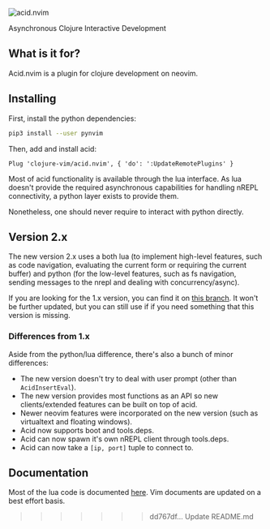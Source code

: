 ![acid.nvim](https://raw.githubusercontent.com/clojure-vim/acid.nvim/master/acidnvim.png)

Asynchronous Clojure Interactive Development

## What is it for?

Acid.nvim is a plugin for clojure development on neovim.

## Installing

First, install the python dependencies:

```bash
pip3 install --user pynvim
```

Then, add and install acid:

```vim
Plug 'clojure-vim/acid.nvim', { 'do': ':UpdateRemotePlugins' }
```

Most of acid functionality is available through the lua interface.
As lua doesn't provide the required asynchronous capabilities for handling
nREPL connectivity, a python layer exists to provide them.

Nonetheless, one should never require to interact with python directly.

## Version 2.x

The new version 2.x uses a both lua (to implement high-level features, such as
code navigation, evaluating the current form or requiring the current buffer)
and python (for the low-level features, such as fs navigation, sending messages
to the nrepl and dealing with concurrency/async).

If you are looking for the 1.x version, you can find it on [this branch](https://github.com/clojure-vim/acid.nvim/tree/legacy). It won't be further updated, but you can still use if if you need something that this version is missing.


### Differences from 1.x

Aside from the python/lua difference, there's also a bunch of minor
differences:

* The new version doesn't try to deal with user prompt (other than `AcidInsertEval`).
* The new version provides most functions as an API so new clients/extended
  features can be built on top of acid.
* Newer neovim features were incorporated on the new version (such as
  virtualtext and floating windows).
* Acid now supports boot and tools.deps.
* Acid can now spawn it's own nREPL client through tools.deps.
* Acid can now take a `[ip, port]` tuple to connect to.


## Documentation

Most of the lua code is documented [here](API.md).
Vim documents are updated on a best effort basis.
>>>>>>> dd767df... Update README.md
